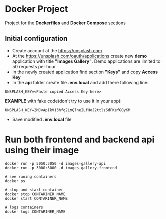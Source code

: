 # Docker Project

Project for the **Dockerfiles** and **Docker Compose** sections

## Initial configuration

- Create account at the https://unsplash.com
- At the https://unsplash.com/oauth/applications create new **demo** application with title **"Images Gallery"**.
  Demo applications are limited to 50 requests per hour
- In the newly created application find section **"Keys"** and copy **Access Key**
- In the **api** folder create file **.env.local** and add there following line:

```
UNSPLASH_KEY=<Paste copied Access Key here>
```

**EXAMPLE** with fake code(don't try to use it in your app):

```
UNSPLASH_KEY=2MJvApIkV13hfg2LmQlneILfHoJ2ttlzSdPKefGOyKM
```

- Save modified **.env.local** file

# Run both frontend and backend api using their image
```
docker run -p 5050:5050 -d images-gallery-api
docker run -p 3000:3000 -d images-gallery-frontend

# see runing containers
docker ps

# stop and start container
docker stop CONTARINER_NAME
docker start CONTARINER_NAME

# logs containers
docker logs CONTARINER_NAME
```